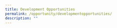 ```yaml
---
title: Development Opportunities
permalink: /opportunity/developmentopportunities/
description: ""
---
```

